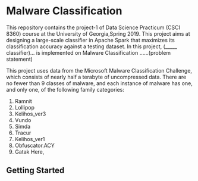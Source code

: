 # Malware Classification

This repository contains the project-1 of Data Science Practicum (CSCI 8360) course at the University of Georgia,Spring 2019. This project aims at designing a large-scale classifier in Apache Spark that maximizes its classification accuracy against a testing dataset. In this project, (_____ classifier)... is implemented on Malware Classification ......(problem statement)

This project uses data from the Microsoft Malware Classification Challenge, which consists of nearly half a terabyte of uncompressed data. There are no fewer than 9 classes of malware, and each instance of malware has one, and only one, of the following family categories:
  1. Ramnit
  2. Lollipop
  3. Kelihos_ver3 
  4. Vundo
  5. Simda
  6. Tracur
  7. Kelihos_ver1
  8. Obfuscator.ACY 
  9. Gatak
Here, 

## Getting Started 

